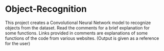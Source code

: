 # Object-Recognition
This project creates a Convolutional Neural Network model to recognize objects from the dataset.
Read the comments for a brief explanation for some functions.
Links provided in comments are explanations of some functions of the code from various websites.
(Output is given as a reference for the user)
